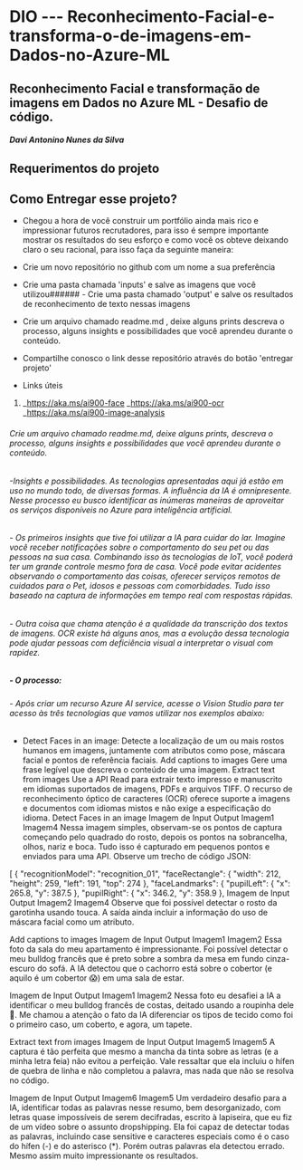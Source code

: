 # DIO --- Reconhecimento-Facial-e-transforma-o-de-imagens-em-Dados-no-Azure-ML
## Reconhecimento Facial e transformação de imagens em Dados no Azure ML - Desafio de código.
##### Davi Antonino Nunes da Silva

##  Requerimentos do projeto
##  Como Entregar esse projeto?

* Chegou a hora de você construir um portfólio ainda mais rico e impressionar futuros recrutadores, para isso é sempre importante mostrar os resultados do seu esforço e como você os obteve deixando claro o seu racional, para isso faça da seguinte maneira:

* Crie um novo repositório no github com um nome a sua preferência
* Crie uma pasta chamada 'inputs' e salve as imagens que você utilizou###### - Crie uma pasta chamado 'output' e salve os resultados de reconhecimento de texto nessas imagens
* Crie um arquivo chamado readme.md , deixe alguns prints descreva o processo, alguns insights e possibilidades que você aprendeu durante o conteúdo.
* Compartilhe conosco o link desse repositório através do botão 'entregar projeto'
* Links úteis
1. _https://aka.ms/ai900-face
   _https://aka.ms/ai900-ocr
    _https://aka.ms/ai900-image-analysis

######  Crie um arquivo chamado readme.md, deixe alguns prints, descreva o processo, alguns insights e possibilidades que você aprendeu durante o conteúdo.
###### -Insights e possibilidades. As tecnologias apresentadas aqui já estão em uso no mundo todo, de diversas formas. A influência da IA ​​é omnipresente. Nesse processo eu busco identificar as inúmeras maneiras de aproveitar os serviços disponíveis no Azure para inteligência artificial.

###### - Os primeiros insights que tive foi utilizar a IA para cuidar do lar. Imagine você receber notificações sobre o comportamento do seu pet ou das pessoas na sua casa. Combinando isso às tecnologias de IoT, você poderá ter um grande controle mesmo fora de casa. Você pode evitar acidentes observando o comportamento das coisas, oferecer serviços remotos de cuidados para o Pet, idosos e pessoas com comorbidades. Tudo isso baseado na captura de informações em tempo real com respostas rápidas.

###### - Outra coisa que chama atenção é a qualidade da transcrição dos textos de imagens. OCR existe há alguns anos, mas a evolução dessa tecnologia pode ajudar pessoas com deficiência visual a interpretar o visual com rapidez.

##### - O processo:
###### - Após criar um recurso Azure AI service, acesse o Vision Studio para ter acesso às três tecnologias que vamos utilizar nos exemplos abaixo:

+ Detect Faces in an image:
Detecte a localização de um ou mais rostos humanos em imagens, juntamente com atributos como pose, máscara facial e pontos de referência faciais.
Add captions to images
Gere uma frase legível que descreva o conteúdo de uma imagem.
Extract text from images
Use a API Read para extrair texto impresso e manuscrito em idiomas suportados de imagens, PDFs e arquivos TIFF. O recurso de reconhecimento óptico de caracteres (OCR) oferece suporte a imagens e documentos com idiomas mistos e não exige a especificação do idioma.
Detect Faces in an image
Imagem de Input	Output
Imagem1	Imagem4
Nessa imagem simples, observam-se os pontos de captura começando pelo quadrado do rosto, depois os pontos na sobrancelha, olhos, nariz e boca. Tudo isso é capturado em pequenos pontos e enviados para uma API. Observe um trecho de código JSON:

[
  {
    "recognitionModel": "recognition_01",
    "faceRectangle": {
      "width": 212,
      "height": 259,
      "left": 191,
      "top": 274
    },
    "faceLandmarks": {
      "pupilLeft": {
        "x": 265.8,
        "y": 387.5
      },
      "pupilRight": {
        "x": 346.2,
        "y": 358.9
      },
Imagem de Input	Output
Imagem2	Imagem4
Observe que foi possível detectar o rosto da garotinha usando touca. A saída ainda incluir a informação do uso de máscara facial como um atributo.

Add captions to images
Imagem de Input	Output
Imagem1	Imagem2
Essa foto da sala do meu apartamento é impressionante. Foi possível detectar o meu bulldog francês que é preto sobre a sombra da mesa em fundo cinza-escuro do sofá. A IA detectou que o cachorro está sobre o cobertor (e aquilo é um cobertor 😱) em uma sala de estar.

Imagem de Input	Output
Imagem1	Imagem2
Nessa foto eu desafiei a IA a identificar o meu bulldog francês de costas, deitado usando a roupinha dele 🤣. Me chamou a atenção o fato da IA diferenciar os tipos de tecido como foi o primeiro caso, um coberto, e agora, um tapete.

Extract text from images
Imagem de Input	Output
Imagem5	Imagem5
A captura é tão perfeita que mesmo a mancha da tinta sobre as letras (e a minha letra feia) não evitou a perfeição. Vale ressaltar que ela incluiu o hífen de quebra de linha e não completou a palavra, mas nada que não se resolva no código.

Imagem de Input	Output
Imagem6	Imagem5
Um verdadeiro desafio para a IA, identificar todas as palavras nesse resumo, bem desorganizado, com letras quase impossíveis de serem decifradas, escrito à lapiseira, que eu fiz de um vídeo sobre o assunto dropshipping. Ela foi capaz de detectar todas as palavras, incluindo case sensitive e caracteres especiais como é o caso do hífen (-) e do asterisco (*). Porém outras palavras ela detectou errado. Mesmo assim muito impressionante os resultados.
